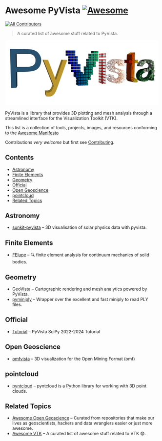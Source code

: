# Awesome PyVista [![Awesome](https://cdn.rawgit.com/sindresorhus/awesome/d7305f38d29fed78fa85652e3a63e154dd8e8829/media/badge.svg)](https://github.com/sindresorhus/awesome)

<!-- ALL-CONTRIBUTORS-BADGE:START - Do not remove or modify this section -->
[![All Contributors](https://img.shields.io/badge/all_contributors-3-orange.svg?style=flat-square)](#contributors-)
<!-- ALL-CONTRIBUTORS-BADGE:END -->

> A curated list of awesome stuff related to PyVista.

<p align="center">
    <img src="https://github.com/pyvista/pyvista/blob/main/doc/source/_static/pyvista_logo.svg" alt="pyvista_logo_sm" width="500"/>
</p>

PyVista is a library that provides 3D plotting and mesh analysis through a streamlined interface for the Visualization Toolkit (VTK).

This list is a collection of tools, projects, images, and resources conforming to the [Awesome Manifesto](https://github.com/sindresorhus/awesome/blob/main/awesome.md)

Contributions _very welcome_ but first see [Contributing](CONTRIBUTING.md).

## Contents

<!-- START doctoc generated TOC please keep comment here to allow auto update -->
<!-- DON'T EDIT THIS SECTION, INSTEAD RE-RUN doctoc TO UPDATE -->

- [Astronomy](#astronomy)
- [Finite Elements](#finite-elements)
- [Geometry](#geometry)
- [Official](#official)
- [Open Geoscience](#open-geoscience)
- [pointcloud](#pointcloud)
- [Related Topics](#related-topics)

<!-- END doctoc generated TOC please keep comment here to allow auto update -->

## Astronomy

- [sunkit-pyvista](https://github.com/sunpy/sunkit-pyvista) – 3D visualisation of solar physics data with pyvista.

## Finite Elements

- [FElupe](https://github.com/adtzlr/felupe) – 🔍 finite element analysis for continuum mechanics of solid bodies.

## Geometry

- [GeoVista](https://github.com/bjlittle/geovista) – Cartographic rendering and mesh analytics powered by PyVista.
- [pyminiply](https://github.com/pyvista/pyminiply) – Wrapper over the excellent and fast miniply to read PLY files.

## Official

- [Tutorial](https://github.com/pyvista/pyvista-tutorial) – PyVista SciPy 2022-2024 Tutorial

## Open Geoscience

- [omfvista](https://github.com/OpenGeoVis/omfvista) – 3D visualization for the Open Mining Format (omf)

## pointcloud

- [pyntcloud](https://github.com/daavoo/pyntcloud) – pyntcloud is a Python library for working with 3D point clouds.

## Related Topics

- [Awesome Open Geoscience](https://github.com/softwareunderground/awesome-open-geoscience) – Curated from repositories that make our lives as geoscientists, hackers and data wranglers easier or just more awesome.
- [Awesome VTK](https://github.com/tkoyama010/awesome-vtk) – A curated list of awesome stuff related to VTK 😎.
